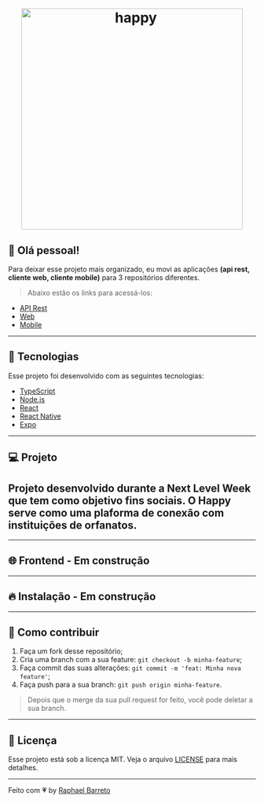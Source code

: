 <h1 align="center">
  <img alt="happy" title="#delicinha" src="https://raw.githubusercontent.com/raphabarreto/happy/main/.github/happy.png" width="450px" />
</h1>


## 🤝 Olá pessoal!

Para deixar esse projeto mais organizado, eu movi as aplicações **(api rest, cliente web, cliente mobile)** para 3 repositórios diferentes.

>Abaixo estão os links para acessá-los:

- [API Rest](https://github.com/raphabarreto/happy-server)
- [Web](https://github.com/raphabarreto/happy-web)
- [Mobile](https://github.com/raphabarreto/happy-mobile)

---

## 🚀 Tecnologias

Esse projeto foi desenvolvido com as seguintes tecnologias:

- [TypeScript](https://www.typescriptlang.org/)
- [Node.js](https://nodejs.org/en/)
- [React](https://reactjs.org)
- [React Native](https://facebook.github.io/react-native/)
- [Expo](https://expo.io/)
---

## 💻 Projeto
Projeto desenvolvido durante a <strong>Next Level Week</strong> que tem como objetivo fins sociais.
O <strong>Happy</strong> serve como uma plaforma de conexão com instituições de orfanatos.
---

---

## 🌐 Frontend - Em construção
<!-- <h1 align="center">
    <img alt="happy Front-end" title="#delicinha" src="https://raw.githubusercontent.com/raphabarreto/happy/master/.github/happy-frontend.gif" />
</h1> -->

___

## 🔥 Instalação - Em construção

<!-- ```bash
# Navegue até a pasta raiz e instale as depedências:
$ yarn install

# Depois disso, continuando na pasta raiz e execute os seguintes comandos:
$ yarn start
$ acesse a url -> http://localhost:3000

# Observações:
- Não esqueça de mudar a baseURL no arquivo api.ts que fica na pasta service ip da sua máquina.
``` -->
---

## 🤔 Como contribuir

1. Faça um fork desse repositório;
2. Cria uma branch com a sua feature: `git checkout -b minha-feature`;
3. Faça commit das suas alterações: `git commit -m 'feat: Minha nova feature'`;
4. Faça push para a sua branch: `git push origin minha-feature`.

>Depois que o merge da sua pull request for feito, você pode deletar a sua branch.
---

## 🧾 Licença

Esse projeto está sob a licença MIT. Veja o arquivo [LICENSE](LICENSE.md) para mais detalhes.

---

Feito com 💗 by [Raphael Barreto](https://bit.ly/contato-linkedin)
